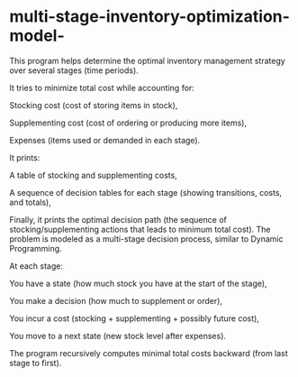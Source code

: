 # multi-stage-inventory-optimization-model-
This program helps determine the optimal inventory management strategy over several stages (time periods).

It tries to minimize total cost while accounting for:

Stocking cost (cost of storing items in stock),

Supplementing cost (cost of ordering or producing more items),

Expenses (items used or demanded in each stage).

It prints:

A table of stocking and supplementing costs,

A sequence of decision tables for each stage (showing transitions, costs, and totals),

Finally, it prints the optimal decision path (the sequence of stocking/supplementing actions that leads to minimum total cost).
The problem is modeled as a multi-stage decision process, similar to Dynamic Programming.

At each stage:

You have a state (how much stock you have at the start of the stage),

You make a decision (how much to supplement or order),

You incur a cost (stocking + supplementing + possibly future cost),

You move to a next state (new stock level after expenses).

The program recursively computes minimal total costs backward (from last stage to first).
